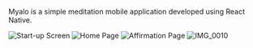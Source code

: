 Myalo is a simple meditation mobile application developed using React Native.


![Start-up Screen](https://github.com/user-attachments/assets/802add47-9dc8-473d-ac9c-986175aa1103)
![Home Page](https://github.com/user-attachments/assets/d180facf-d5d3-459c-b02d-e51ec757e315)
![Affirmation Page](https://github.com/user-attachments/assets/9a2771bb-aa20-47ce-b991-786146eb71e9)
![IMG_0010](https://github.com/user-attachments/assets/40d33d39-3277-41ce-ad0f-6b0d760ed45d)

